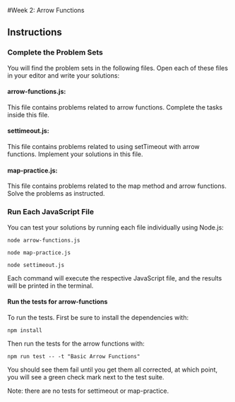 #Week 2: Arrow Functions

## Instructions

### Complete the Problem Sets

You will find the problem sets in the following files. Open each of these files in your editor and write your solutions:

#### arrow-functions.js:

This file contains problems related to arrow functions. Complete the tasks inside this file.

#### settimeout.js:

This file contains problems related to using setTimeout with arrow functions. Implement your solutions in this file.

#### map-practice.js:

This file contains problems related to the map method and arrow functions. Solve the problems as instructed.

### Run Each JavaScript File

You can test your solutions by running each file individually using Node.js:

    node arrow-functions.js

    node map-practice.js

    node settimeout.js

Each command will execute the respective JavaScript file, and the results will be printed in the terminal.

#### Run the tests for arrow-functions

To run the tests. First be sure to install the dependencies with:

    npm install

Then run the tests for the arrow functions with:

    npm run test -- -t "Basic Arrow Functions"

You should see them fail until you get them all corrected, at which point, you will see a green check mark next to the test suite.

Note: there are no tests for settimeout or map-practice.
